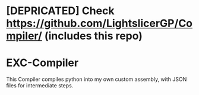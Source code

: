 # [DEPRICATED] Check https://github.com/LightslicerGP/Compiler/ (includes this repo)

# EXC-Compiler
This Compiler compiles python into my own custom assembly, with JSON files for intermediate steps.
